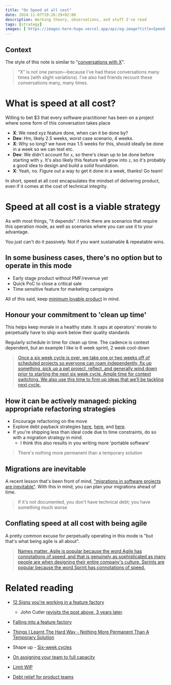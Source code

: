 ```yaml
---
title: "On Speed at all cost"
date: 2024-11-07T19:26:29+02:00
description: Working theory, observations, and stuff I've read
tags: [strategy]
images: ['https://images-here-hugo.vercel.app/api/og-image?title=Speed+At+All+Cost']
---
```


## Context
The style of this note is similar to "[conversations with X](https://cutlefish.substack.com/p/the-x-files-6557-of-2024-edition)".

> “X” is not one person—because I’ve had these conversations many times (with slight variations). I’ve also had friends recount these conversations many, many times.

# What is speed at all cost?
Willing to bet $3 that every software practitioner has been on a project where some form of this conversation takes place

- **X**: We need xyz feature done, when can it be done by?
- **Dev**: Hm, likely 2.5 weeks, worst case scenario, 4 weeks.
- **X**: Why so long? we have max 1.5 weeks for this, should ideally be done in a week so we can test etc.
- **Dev**: We didn't account for `x`, so there's clean up to be done before starting with `y`.
It's also likely this feature will grow into `z`, so it's probably a good idea to design and build a solid foundation.
- **X**: Yeah, no. Figure out a way to get it done in a week, thanks! Go team!

In short, speed at all cost encapsulates the mindset of delivering product, even if it comes at the cost of technical integrity.

# Speed at all cost is a viable strategy
As with most things, "it depends". I think there are scenarios that require this operation mode,
as well as scenarios where you can use it to your advantage.

You just can't do it passively. Not if you want sustainable & repeatable wins.

## In some business cases, there's no option but to operate in this mode
- Early stage product without PMF/revenue yet
- Quick PoC to close a critical sale
- Time sensitive feature for marketing campaigns

All of this said, keep [minimum lovable product](/minimum-lovable-product) in mind.

## Honour your commitment to 'clean up time'
This helps keep morale in a healthy state. It saps at operators' morale to perpetually have to ship work below their quality standards

Regularly schedule in time for clean up time. The cadence is context dependent, but an example I like is 6 week sprint, 2 week cool-down

> [Once a six week cycle is over, we take one or two weeks off of scheduled projects so everyone can roam independently, fix up something, pick up a pet project, reflect, and generally wind down prior to starting the next six week cycle. Ample time for context switching. We also use this time to firm up ideas that we’ll be tackling next cycle.](https://3.basecamp-help.com/article/35-the-six-week-cycle)

##  How it can be actively managed: picking appropriate refactoring strategies
- Encourage refactoring on the move
- Explore debt payback strategies [here](/refactoring), [here](/tags/refactoring), and [here](/tidy-first).
- If you're shipping less than ideal code due to time constraints, do so with a migration strategy in mind.
  - I think this also results in you writing more 'portable software'

> There's nothing more permanent than a temporary solution

## Migrations are inevitable
A recent lesson that's been front of mind, ["migrations in software projects are inevitable"](/migrations).
With this in mind, you can plan your migrations ahead of time.

> if it's not documented, you don't have technical debt; you have something much worse

## Conflating speed at all cost with being agile
A pretty common excuse for perpetually operating in this mode is "but that's what being agile is all about".

> [Names matter. Agile is popular because the word Agile has connotations of speed, and that is genuinely as sophisticated as many people are when designing their entire company's culture. Sprints are popular because the word Sprint has connotations of speed.](https://ludic.mataroa.blog/blog/tossed-salads-and-scrumbled-eggs/)


# Related reading
- [12 Signs you're working in a feature factory](https://cutle.fish/blog/12-signs-youre-working-in-a-feature-factory) 
  - John Cutler [revisits the post above, 3 years later](https://amplitude.com/blog/12-signs-youre-working-in-a-feature-factory-3-years-later).
- [Falling into a feature factory](https://runthebusiness.substack.com/p/falling-into-a-feature-factory)

- [Things I Learnt The Hard Way - Nothing More Permanent Than A Temporary Solution](https://blog.juliobiason.me/books/things-i-learnt/permanent-solution/)
- Shape up - [Six-week cycles](https://basecamp.com/shapeup/2.2-chapter-08#six-week-cycles)
- [On assigning your team to full capacity](/slack)
- [Limit WIP](/wip-limits)
- [Debt relief for product teams](https://runthebusiness.substack.com/p/debt-relief-for-product-teams)
